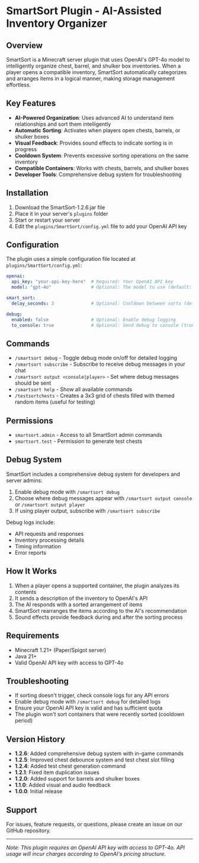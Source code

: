 # SmartSort Plugin - AI-Assisted Inventory Organizer

## Overview
SmartSort is a Minecraft server plugin that uses OpenAI's GPT-4o model to intelligently organize chest, barrel, and shulker box inventories. When a player opens a compatible inventory, SmartSort automatically categorizes and arranges items in a logical manner, making storage management effortless.

## Key Features
- **AI-Powered Organization**: Uses advanced AI to understand item relationships and sort them intelligently
- **Automatic Sorting**: Activates when players open chests, barrels, or shulker boxes
- **Visual Feedback**: Provides sound effects to indicate sorting is in progress
- **Cooldown System**: Prevents excessive sorting operations on the same inventory
- **Compatible Containers**: Works with chests, barrels, and shulker boxes
- **Developer Tools**: Comprehensive debug system for troubleshooting

## Installation
1. Download the SmartSort-1.2.6.jar file
2. Place it in your server's `plugins` folder
3. Start or restart your server
4. Edit the `plugins/SmartSort/config.yml` file to add your OpenAI API key

## Configuration
The plugin uses a simple configuration file located at `plugins/SmartSort/config.yml`:

```yaml
openai:
  api_key: "your-api-key-here"  # Required: Your OpenAI API key
  model: "gpt-4o"               # Optional: The model to use (default: gpt-4o)

smart_sort:
  delay_seconds: 3              # Optional: Cooldown between sorts (default: 3)

debug:
  enabled: false                # Optional: Enable debug logging
  to_console: true              # Optional: Send debug to console (true) or players (false)
```

## Commands
- `/smartsort debug` - Toggle debug mode on/off for detailed logging
- `/smartsort subscribe` - Subscribe to receive debug messages in your chat
- `/smartsort output <console|player>` - Set where debug messages should be sent
- `/smartsort help` - Show all available commands
- `/testsortchests` - Creates a 3x3 grid of chests filled with themed random items (useful for testing)

## Permissions
- `smartsort.admin` - Access to all SmartSort admin commands
- `smartsort.test` - Permission to generate test chests

## Debug System
SmartSort includes a comprehensive debug system for developers and server admins:

1. Enable debug mode with `/smartsort debug`
2. Choose where debug messages appear with `/smartsort output console` or `/smartsort output player`
3. If using player output, subscribe with `/smartsort subscribe`

Debug logs include:
- API requests and responses
- Inventory processing details
- Timing information
- Error reports

## How It Works
1. When a player opens a supported container, the plugin analyzes its contents
2. It sends a description of the inventory to OpenAI's API
3. The AI responds with a sorted arrangement of items
4. SmartSort rearranges the items according to the AI's recommendation
5. Sound effects provide feedback during and after the sorting process

## Requirements
- Minecraft 1.21+ (Paper/Spigot server)
- Java 21+
- Valid OpenAI API key with access to GPT-4o

## Troubleshooting
- If sorting doesn't trigger, check console logs for any API errors
- Enable debug mode with `/smartsort debug` for detailed logs
- Ensure your OpenAI API key is valid and has sufficient quota
- The plugin won't sort containers that were recently sorted (cooldown period)

## Version History
- **1.2.6**: Added comprehensive debug system with in-game commands
- **1.2.5**: Improved chest debounce system and test chest slot filling
- **1.2.4**: Added test chest generation command
- **1.2.1**: Fixed item duplication issues
- **1.2.0**: Added support for barrels and shulker boxes
- **1.1.0**: Added visual and audio feedback
- **1.0.0**: Initial release

## Support
For issues, feature requests, or questions, please create an issue on our GitHub repository.

---

*Note: This plugin requires an OpenAI API key with access to GPT-4o. API usage will incur charges according to OpenAI's pricing structure.*
